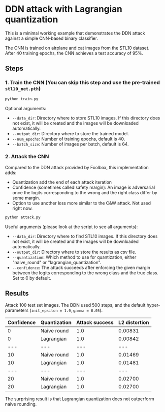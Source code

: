 # DDN attack with Lagrangian quantization

This is a minimal working example that demonstrates the DDN attack against a simple CNN-based binary classifier.

The CNN is trained on airplane and cat images from the STL10 dataset. After 40 training epochs, the CNN achieves a test accuracy of 95%.

## Steps

### 1. Train the CNN (You can skip this step and use the pre-trained `stl10_net.pth`)

```bash
python train.py
```

Optional arguments:
* ``--data_dir``: Directory where to store STL10 images. If this directory does not exist, it will be created and the images will be downloaded automatically.
* ``--output_dir``: Directory where to store the trained model.
* ``--num_epochs``: Number of training epochs, default is 40.
* ``--batch_size``: Number of images per batch, default is 64.

### 2. Attack the CNN

Compared to the DDN attack provided by Foolbox, this implementation adds:
- Quantization add the end of each attack iteration
- Confidence (sometimes called safety margin): An image is adversarial once the logits corresponding to the wrong and the right class differ by some margin.
- Option to use another loss more similar to the C&W attack. Not used right now.

```bash
python attack.py
```

Useful arguments (please look at the script to see all arguments):
* ``--data_dir``: Directory where to find STL10 images. If this directory does not exist, it will be created and the images will be downloaded automatically.
* ``--output_dir``: Directory where to store the results as csv file.
* ``--quantization``: Which method to use for quantization, either "naive_round" or "lagrangian_quantization".
* ``--confidence``: The attack succeeds after enforcing the given margin between the logits corresponding to the wrong class and the true class. Set to 0 by default.

## Results

Attack 100 test set images. The DDN used 500 steps, and the default hyper-parameters (`init_epsilon = 1.0`, `gamma = 0.05`).

| Confidence | Quantization | Attack success | L2 distortion |
| --- | --- | --- | --- |
|  0 | Naive round | 1.0 | 0.00831 |
|  0 | Lagrangian  | 1.0 | 0.00842 |
| --- | --- | --- | --- |
| 10 | Naive round | 1.0 | 0.01469 |
| 10 | Lagrangian  | 1.0 | 0.01481 |
| --- | --- | --- | --- |
| 20 | Naive round | 1.0 | 0.02700 |
| 20 | Lagrangian  | 1.0 | 0.02700 |

The surprising result is that Lagrangian quantization does not outperform naive rounding.
